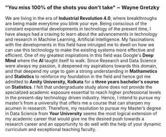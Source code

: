### "You miss 100% of the shots you don't take" ~ Wayne Gretzky

We are living in the era of **Industrial Revolution 4.0**,  where breakthroughs are being made everytime you blink your eye. Being conscious of the constant exponential developments in technology of the present time, I have always had a craving to learn about the advancements in technology and research in Machine Learning, Artificial Intelligence. My fascinations with the developments in this field have intruiged me to dwell on how we can use this technology to make the existing systems more effective and efficient. One of my greatest inspirations in this field was Google's **Deep Mind** where the **AI** taught itself to walk. Since Research and Data Science were always my passion, it deepened my aspirations towards this domain, and that deepend my urge to gain a strong understanding in **Mathametics** and **Statistics** to reinforce my foundation in the field and hence got me admitted to **Amity University, Kolkata** for a **three years bachelor's course** on **Statistics**. I felt that undergraduate study alone does not provide the specialized academic exposure essential to reach higher professional levels in the present-day technology driven industry. Hence, I intend to pursue my master’s from a university that offers me a course that can sharpen my acumen in research. Therefore, my resolution to pursue my Master’s degree in Data Science from **Your University** seems the most logical extension of my academic career that would give me the desired push towards a research career and an opportunity to do well with the help of your dynamic curriculum and exceptional teaching faculty.